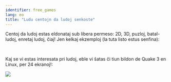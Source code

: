 ```yaml
---
identifier: free_games
lang: eo
title: "Ludu centojn da ludoj senkoste"
---
```


Centoj da ludoj estas eldonataj sub libera permeso: 2D, 3D, puzloj, batal-ludoj, enretaj ludoj, ĉiaj! Jen kelkaj ekzemploj (la tuta listo estus senfina):

<div id="items">



<br class="clearboth" />


Kaj se vi estas interesata pri ludoj, eble vi ŝatas ĉi tiun bildon de Quake 3 en Linux, per 24 ekranoj!:

<a href="/img/quake_24_screens.jpg"><img src="/img/quake_24_screens_thumbnail.jpg" /></a>




